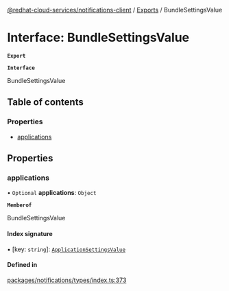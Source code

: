 [@redhat-cloud-services/notifications-client](../README.md) / [Exports](../modules.md) / BundleSettingsValue

# Interface: BundleSettingsValue

**`Export`**

**`Interface`**

BundleSettingsValue

## Table of contents

### Properties

- [applications](BundleSettingsValue.md#applications)

## Properties

### applications

• `Optional` **applications**: `Object`

**`Memberof`**

BundleSettingsValue

#### Index signature

▪ [key: `string`]: [`ApplicationSettingsValue`](ApplicationSettingsValue.md)

#### Defined in

[packages/notifications/types/index.ts:373](https://github.com/RedHatInsights/javascript-clients/blob/master/packages/notifications/types/index.ts#L373)

